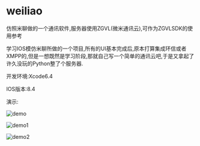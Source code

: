# weiliao
仿照米聊做的一个通讯软件,服务器使用ZGVL(微米通讯云),可作为ZGVLSDK的使用参考

学习IOS模仿米聊所做的一个项目,所有的UI基本完成后,原本打算集成环信或者XMPP的,但是一想既然是学习阶段,那就自己写一个简单的通讯云吧,于是又拿起了许久没玩的Python整了个服务器.

开发环境:Xcode6.4 

IOS版本:8.4

演示:

![demo](https://github.com/hezuoguang/weiliao/blob/master/demoGif/demo.gif)

![demo1](https://github.com/hezuoguang/weiliao/blob/master/demoGif/demo1.gif)

![demo2](https://github.com/hezuoguang/weiliao/blob/master/demoGif/demo2.gif) 

